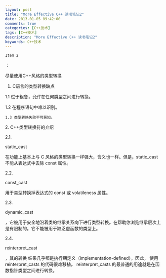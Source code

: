 ```yaml
---
layout: post
title: "More Effective C++ 读书笔记2"
date: 2013-01-05 09:42:00 
comments: true
categories: [C++技术]
tags: [C++技术]
description: "More Effective C++ 读书笔记2"
keywords: C++技术
---
```



 
  
   
    Item 2
   
   ：
  
  尽量使用C++风格的类型转换
 
 
  
   1. C语言的类型转换缺点
  
 
 
  1.1 过于粗鲁，允许在任何类型之间进行转换。
  
   1.2 在程序语句中难以识别。
   
    1.3 类型转换失败不可获知。
   
  
 
 
  
   2. C++类型转换符的介绍
  
 
 
  2.1.
  
   static_cast
  
  在功能上基本上与 C 风格的类型转换一样强大，含义也一样。但是，static_cast 不能从表达式中去除 const 属性。
 
 
  2.2.
  
   const_cast
  
  用于类型转换掉表达式的 const 或 volatileness 属性。
 
 
  2.3.
  
   dynamic_cast
  
  ，它被用于安全地沿着类的继承关系向下进行类型转换。在帮助你浏览继承层次上是有限制的。它不能被用于缺乏虚函数的类型上。
  
  
 
 
  2.4.
  
   reinterpret_cast
  
  ，其的转换 结果几乎都是执行期定义（implementation-defined）。因此， 使用reinterpret_casts 的代码很难移植。 reinterpret_casts 的最普通的用途就是在函数指针类型之间进行转换。
  
  
 


